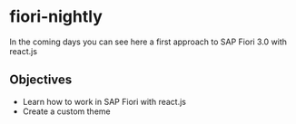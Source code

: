 # fiori-nightly

In the coming days you can see here a first approach to SAP Fiori 3.0 with react.js


## Objectives
- Learn how to work in SAP Fiori with react.js
- Create a custom theme 
